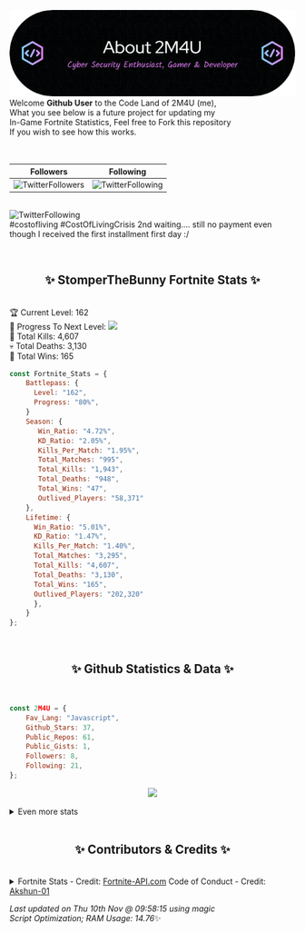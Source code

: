 
  ![Header](./src/github-banner.png)
  <br>
  Welcome **Github User** to the Code Land of 2M4U (me),<br>
  What you see below is a future project for updating my<br>
  In-Game Fortnite Statistics, Feel free to Fork this repository<br>
  If you wish to see how this works.
  <br><br>
  <br>
  
  | Followers  | Following |
  | ---------- |:---------:|
  | ![TwitterFollowers](https://img.shields.io/badge/Twitter%20Followers-78-blue)  | ![TwitterFollowing](https://img.shields.io/badge/Twitter%20Following-232-blue)  |


  <br>![TwitterFollowing](https://img.shields.io/badge/Latest%20Tweet--blue)<br>
  #costofliving #CostOfLivingCrisis 
2nd waiting.... still no payment even though I received the first installment first day :/
   
  <br><h2 align="center"> ✨ StomperTheBunny Fortnite Stats ✨</h2><br>
  🏆 Current Level: 162<br>
  🎉 Progress To Next Level: ![](https://geps.dev/progress/80)<br>
  🎯 Total Kills: 4,607<br>
  💀 Total Deaths: 3,130<br>
  👑 Total Wins: 165<br>

```js
const Fortnite_Stats = {
    Battlepass: {
      Level: "162",
      Progress: "80%",    
    }
    Season: { 
       Win_Ratio: "4.72%",
       KD_Ratio: "2.05%",
       Kills_Per_Match: "1.95%",
       Total_Matches: "995",
       Total_Kills: "1,943",
       Total_Deaths: "948",
       Total_Wins: "47",
       Outlived_Players: "58,371"
    },
    Lifetime: {
      Win_Ratio: "5.01%",
      KD_Ratio: "1.47%",
      Kills_Per_Match: "1.40%",
      Total_Matches: "3,295",
      Total_Kills: "4,607",
      Total_Deaths: "3,130",
      Total_Wins: "165",
      Outlived_Players: "202,320"
      },
    }
}; 
```


<br><h2 align="center"> ✨ Github Statistics & Data ✨</h2><br>

```js
const 2M4U = {
    Fav_Lang: "Javascript",
    Github_Stars: 37,
    Public_Repos: 61,
    Public_Gists: 1,
    Followers: 8,
    Following: 21,
}; 
```

<p align="center">
<img src="https://github-readme-streak-stats.herokuapp.com/?user=2M4U&theme=tokyonight">
</p>
<details>
  <summary>
      Even more stats
  </summary>
  <p align="center">
    <img src="https://github-profile-trophy.vercel.app/?username=2M4U&theme=dracula">
    <img src="https://github-readme-stats.vercel.app/api?username=2M4U&theme=tokyonight&count_private=true&show_icons=true&include_all_commits=true">
  </p>
</details>
<br><h2 align="center"> ✨ Contributors & Credits ✨</h2><br>
<details>
  <summary>
      Fortnite Stats - Credit: <a href="https://fortnite-api.com/?utm_source=github.com/2M4U/2M4U">Fortnite-API.com</a>
      Code of Conduct - Credit: <a href="https://github.com/Akshun-01">Akshun-01</a>
  </summary>
</details>

<!-- Last updated on Thu Nov 10 2022 09:58:15 GMT+0000 (Coordinated Universal Time) ;-;-->
<i>Last updated on  Thu 10th Nov @ 09:58:15 using magic<br>
Script Optimization; RAM Usage: 14.76</i>✨